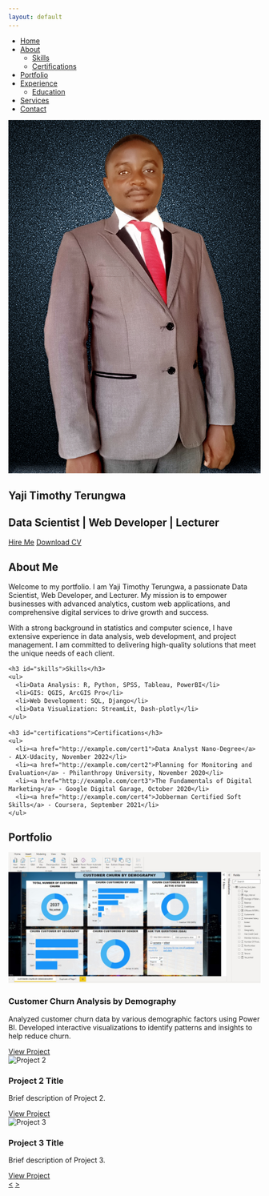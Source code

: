 ```yaml
---
layout: default
---
```


<nav>
  <ul>
    <li><a href="#home">Home</a></li>
    <li>
      <a href="#about">About</a>
      <ul>
        <li><a href="#skills">Skills</a></li>
        <li><a href="#certifications">Certifications</a></li>
      </ul>
    </li>
    <li><a href="#portfolio">Portfolio</a></li>
    <li>
      <a href="#experience">Experience</a>
      <ul>
        <li><a href="#education">Education</a></li>
      </ul>
    </li>
    <li><a href="#services">Services</a></li>
    <li><a href="#contact">Contact</a></li>
  </ul>
</nav>

<section id="home">
  <div class="container">
    <img src="./Images/intro.jpg" alt="Profile Picture of Yaji Timothy Terungwa">
    <h1>Yaji Timothy Terungwa</h1>
    <h2>Data Scientist | Web Developer | Lecturer</h2>
    <a href="#contact" class="btn">Hire Me</a>
    <a href="#" class="btn">Download CV</a>
  </div>
</section>

<section id="about">
  <div class="container">
    <h2>About Me</h2>
    <p>Welcome to my portfolio. I am Yaji Timothy Terungwa, a passionate Data Scientist, Web Developer, and Lecturer. My mission is to empower businesses with advanced analytics, custom web applications, and comprehensive digital services to drive growth and success.</p>
    <p>With a strong background in statistics and computer science, I have extensive experience in data analysis, web development, and project management. I am committed to delivering high-quality solutions that meet the unique needs of each client.</p>
    
    <h3 id="skills">Skills</h3>
    <ul>
      <li>Data Analysis: R, Python, SPSS, Tableau, PowerBI</li>
      <li>GIS: QGIS, ArcGIS Pro</li>
      <li>Web Development: SQL, Django</li>
      <li>Data Visualization: StreamLit, Dash-plotly</li>
    </ul>
    
    <h3 id="certifications">Certifications</h3>
    <ul>
      <li><a href="http://example.com/cert1">Data Analyst Nano-Degree</a> - ALX-Udacity, November 2022</li>
      <li><a href="http://example.com/cert2">Planning for Monitoring and Evaluation</a> - Philanthropy University, November 2020</li>
      <li><a href="http://example.com/cert3">The Fundamentals of Digital Marketing</a> - Google Digital Garage, October 2020</li>
      <li><a href="http://example.com/cert4">Jobberman Certified Soft Skills</a> - Coursera, September 2021</li>
    </ul>
  </div>
</section>

<section id="portfolio">
  <div class="container">
    <h2>Portfolio</h2>
    <div class="carousel">
      <div class="carousel-inner">
        <div class="carousel-item">
          <img src="./Images/Power%20BI%20Project.jpg" alt="Customer Churn Analysis">
          <h3>Customer Churn Analysis by Demography</h3>
          <p>Analyzed customer churn data by various demographic factors using Power BI. Developed interactive visualizations to identify patterns and insights to help reduce churn.</p>
          <a href="http://example.com/project1" class="btn">View Project</a>
        </div>
        <div class="carousel-item">
          <img src="./Images/project2.jpg" alt="Project 2">
          <h3>Project 2 Title</h3>
          <p>Brief description of Project 2.</p>
          <a href="http://example.com/project2" class="btn">View Project</a>
        </div>
        <div class="carousel-item">
          <img src="./Images/project3.jpg" alt="Project 3">
          <h3>Project 3 Title</h3>
          <p>Brief description of Project 3.</p>
          <a href="http://example.com/project3" class="btn">View Project</a>
        </div>
      </div>
      <a href="#" class="carousel-control prev">&lt;</a>
      <a href="#" class="carousel-control next">&gt;</a>
    </div>
  </div>
</section>

<!-- The rest of the sections (Experience, Services, Contact) remain largely the same, 
     but you may want to add appropriate container divs and classes for consistent styling -->

<script>
  // JavaScript for carousel functionality
  const carousel = document.querySelector('.carousel-inner');
  const items = document.querySelectorAll('.carousel-item');
  const prevBtn = document.querySelector('.carousel-control.prev');
  const nextBtn = document.querySelector('.carousel-control.next');
  let currentIndex = 0;

  function showItem(index) {
    carousel.style.transform = `translateX(-${index * 100}%)`;
  }

  prevBtn.addEventListener('click', (e) => {
    e.preventDefault();
    currentIndex = (currentIndex - 1 + items.length) % items.length;
    showItem(currentIndex);
  });

  nextBtn.addEventListener('click', (e) => {
    e.preventDefault();
    currentIndex = (currentIndex + 1) % items.length;
    showItem(currentIndex);
  });
</script>
